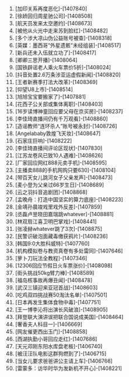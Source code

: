 
1. [加印关系再度恶化]-[1407840]
1. [徐娇回归周星驰公司]-[1408508]
1. [航天员发来太空邀约]-[1408673]
1. [被他从火光中走来苏到脸红]-[1408482]
1. [多个涉大凉山伪公益账号被查]-[1408318]
1. [英媒：墨西哥“外星遗骸”未经组装]-[1408517]
1. [新兵还未入伍就立功了]-[1408417]
1. [卿卿三思开播]-[1408064]
1. [国铁辟谣老人乘火车票价5折]-[1408024]
1. [抖音处置2.6万条涉亚运虚假新闻]-[1408820]
1. [王者新赛季打法大改革]-[1408369]
1. [仰望U8上市]-[1408514]
1. [旭旭宝宝要搬家了]-[1407881]
1. [花西子公关部或集体离职]-[1408403]
1. [16岁读博神童回应要父母在京买房]-[1408237]
1. [李佳琦直播间仍有千万观看]-[1408860]
1. [造谣教师“连环杀人”账号被永封]-[1408726]
1. [Angelababy敦煌飞天妆]-[1408647]
1. [石家庄巨响]-[1408222]
1. [李佳琦直播间评论区现状]-[1407830]
1. [江苏龙卷风已致10人遇难]-[1408626]
1. [厂家回应网红888元卖手机]-[1408595]
1. [主播卖888的手机网购只要630]-[1408104]
1. [带百天女儿跳河女子父亲发声]-[1408473]
1. [麦小登为父亲过66岁生日]-[1408689]
1. [云之羽抖音追剧团]-[1408868]
1. [孟晚舟：打造中国坚实的算力底座]-[1408223]
1. [金靖孙晨竣戏里戏外反差]-[1407859]
1. [丞磊卢昱晓田嘉瑞跳whatever]-[1408881]
1. [林双扇江喜卫明巴掌戏]-[1408441]
1. [张凌赫whatever跳了3次]-[1408875]
1. [民警识破泡面藏毒缴获鸦片]-[1408236]
1. [韩国9:0大胜科威特]-[1407760]
1. [机构模拟卷与教资真卷有多处雷同]-[1407646]
1. [萝卜刀玩法全教程]-[1407346]
1. [12306回应节假日火车票涨价]-[1408098]
1. [街头挑战50kg臂力棒]-[1408589]
1. [福岛核事故再爆丑闻]-[1408478]
1. [武汉三镇迎来亚冠首战]-[1408603]
1. [吃鸡双四挑战赛50淘汰名单]-[1407501]
1. [日本再发生集体食物中毒]-[1407751]
1. [王一博李沁将出演长风破浪]-[1408905]
1. [拜登联大演讲误把联合国说成美国]-[1408464]
1. [奢香夫人科目一]-[1406669]
1. [网友催更西出玉门]-[1408858]
1. [西湖执勤小哥回应走红]-[1407686]
1. [天元邓刚东阳水库盘老板]-[1406740]
1. [被汪汪队电影这群狗燃到了]-[1406715]
1. [当女儿要求爸爸讲公主请上车]-[1406768]
1. [雷蒙多：访华时华为发新机不开心]-[1408221]